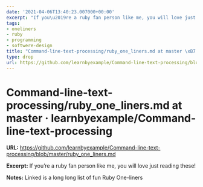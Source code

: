 ```yaml
---
date: '2021-04-06T13:40:23.007000+00:00'
excerpt: "If you\u2019re a ruby fan person like me, you will love just reading these!"
tags:
- oneliners
- ruby
- programming
- softwere-design
title: "Command-line-text-processing/ruby_one_liners.md at master \xB7 learnbyexample/Command-line-text-processing"
type: drop
url: https://github.com/learnbyexample/Command-line-text-processing/blob/master/ruby_one_liners.md
---
```


# Command-line-text-processing/ruby_one_liners.md at master · learnbyexample/Command-line-text-processing

**URL:** https://github.com/learnbyexample/Command-line-text-processing/blob/master/ruby_one_liners.md

**Excerpt:** If you’re a ruby fan person like me, you will love just reading these!

**Notes:**
Linked is a long long list of fun Ruby One-liners
